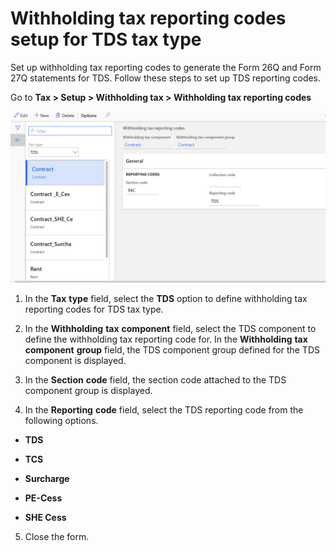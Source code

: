 # Withholding tax reporting codes setup for TDS tax type

Set up withholding tax reporting codes to generate the Form 26Q and Form 27Q statements for TDS. Follow these steps to set up TDS reporting codes.

Go to **Tax > Setup > Withholding tax > Withholding tax reporting codes**

[![Withholding tax reporting codes](./media/apac-ind-TDS-16.png)](./media/apac-ind-TDS-16.png)

1. In the **Tax** **type** field, select the **TDS** option to define withholding tax reporting codes for TDS tax type.

2. In the **Withholding** **tax** **component** field, select the TDS component to define the withholding tax reporting code for. In the **Withholding** **tax** **component** **group** field, the TDS component group defined for the TDS component is displayed.

3. In the **Section** **code** field, the section code attached to the TDS component group is displayed.

4. In the **Reporting** **code** field, select the TDS reporting code from the following options.

- **TDS**

- **TCS**

- **Surcharge**

- **PE-Cess**

- **SHE Cess**

5. Close the form.
